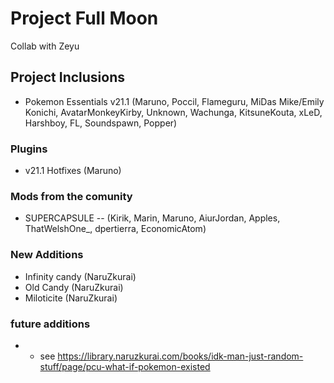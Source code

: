 # Project Full Moon
 Collab with Zeyu

## Project Inclusions
- Pokemon Essentials v21.1 (Maruno, Poccil, Flameguru, MiDas Mike/Emily Konichi, AvatarMonkeyKirby, Unknown, Wachunga, KitsuneKouta, xLeD, Harshboy, FL, Soundspawn, Popper)
### Plugins
- v21.1 Hotfixes (Maruno)
### Mods from the comunity
- SUPERCAPSULE -- (Kirik, Marin, Maruno, AiurJordan, Apples, ThatWelshOne_, dpertierra, EconomicAtom)
### New Additions
- Infinity candy (NaruZkurai)
- Old Candy (NaruZkurai)
- Miloticite (NaruZkurai)

### future additions
- - see https://library.naruzkurai.com/books/idk-man-just-random-stuff/page/pcu-what-if-pokemon-existed